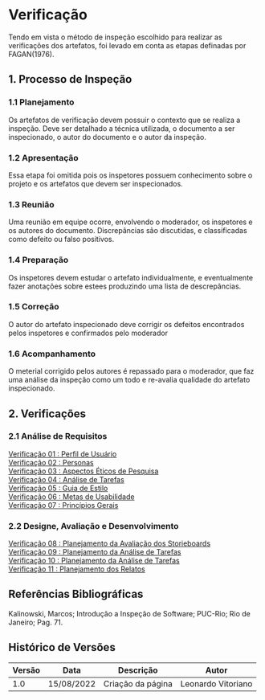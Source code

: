 # Verificação

Tendo em vista o método de inspeção escolhido para realizar as verificações dos artefatos,
foi levado em conta as etapas definadas por FAGAN(1976).

## 1. Processo de Inspeção

### 1.1 Planejamento

Os artefatos de verificação devem possuir o contexto que se realiza a inspeção. Deve
ser detalhado a técnica utilizada, o documento a ser inspecionado, o autor do documento e
o autor da inspeção.

### 1.2 Apresentação

Essa etapa foi omitida pois os inspetores possuem conhecimento sobre o projeto e os artefatos que devem
ser inspecionados.

### 1.3 Reunião

Uma reunião em equipe ocorre, envolvendo o moderador, os inspetores e os autores do documento. Discrepâncias
são discutidas, e classificadas como defeito ou falso positivos.

### 1.4 Preparação

Os inspetores devem estudar o artefato individualmente, e eventualmente fazer anotações sobre estees produzindo
uma lista de descrepâncias.

### 1.5 Correção

O autor do artefato inspecionado deve corrigir os defeitos encontrados pelos inspetores e confirmados pelo moderador

### 1.6 Acompanhamento

O meterial corrigido pelos autores é repassado para o moderador, que faz uma análise da inspeção como um todo e re-avalia
qualidade do artefato inspecionado.

## 2. Verificações

### 2.1 Análise de Requisitos

[Verificação 01 : Perfil de Usuário](verificacao/verificacoes/verif_perfil_de_usuario.md)<br>
[Verificação 02 : Personas](verificacao/verificacoes/)<br>
[Verificação 03 : Aspectos Éticos de Pesquisa](verificacao/verificacoes/)<br>
[Verificação 04 : Análise de Tarefas](verificacao/verificacoes/)<br>
[Verificação 05 : Guia de Estilo](verificacao/verificacoes/)<br>
[Verificação 06 : Metas de Usabilidade](verificacao/verificacoes/)<br>
[Verificação 07 : Princípios Gerais](verificacao/verificacoes/verif_principios_gerais.md)

### 2.2 Designe, Avaliação e Desenvolvimento

[Verificação 08 : Planejamento da Avaliação dos Storieboards](verificacao/verificacoes/)<br>
[Verificação 09 : Planejamento da Análise de Tarefas](verificacao/verificacoes/)<br>
[Verificação 10 : Planejamento da Análise de Tarefas](verificacao/verificacoes/)<br>
[Verificação 11 : Planejamento dos Relatos](verificacao/verificacoes/)<br>


## Referências Bibliográficas

Kalinowski, Marcos; Introdução a Inspeção de Software; PUC-Rio; Rio de Janeiro; Pag. 71.

## Histórico de Versões

| Versão | Data       | Descrição         | Autor              |
| ------ | ---------- | ----------------- | ------------------ |
| 1.0    | 15/08/2022 | Criação da página | Leonardo Vitoriano |
